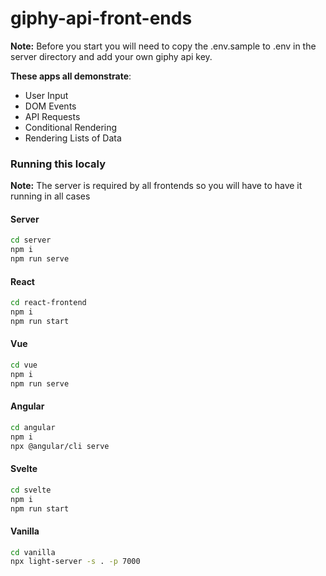 # giphy-api-front-ends

__Note:__ Before you start you will need to copy the .env.sample to .env in the server directory and add your own giphy api key.

__These apps all demonstrate__:
- User Input
- DOM Events
- API Requests
- Conditional Rendering
- Rendering Lists of Data

### Running this localy
__Note:__ The server is required by all frontends so you will have to have it running in all cases
#### Server
```sh
cd server
npm i
npm run serve
```

#### React
```sh
cd react-frontend
npm i
npm run start
```

#### Vue
```sh
cd vue
npm i
npm run serve
```

#### Angular
```sh
cd angular
npm i
npx @angular/cli serve
```

#### Svelte
```sh
cd svelte
npm i
npm run start
```

#### Vanilla
```sh
cd vanilla
npx light-server -s . -p 7000
```
